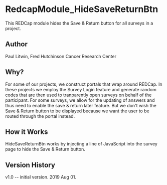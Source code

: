 # RedcapModule_HideSaveReturnBtn
This REDCap module hides the Save & Return button for all surveys in a project.

## Author 
Paul Litwin, Fred Hutchinson Cancer Research Center

## Why?
For some of our projects, we construct portals that wrap around REDCap. In these projects we employ the Survey Login feature and generate random codes that are then used to tranparently open surveys on behalf of the participant. For some surveys, we allow for the updating of answers and thus need to enable the save & return later feature. But we don't wish the Save & Return button to be displayed because we want the user to be routed through the portal instead. 

## How it Works
HideSaveReturnBtn works by injecting a line of JavaScript into the survey page to hide the Save & Return button.

## Version History
v1.0 -- initial version. 2019 Aug 01.
